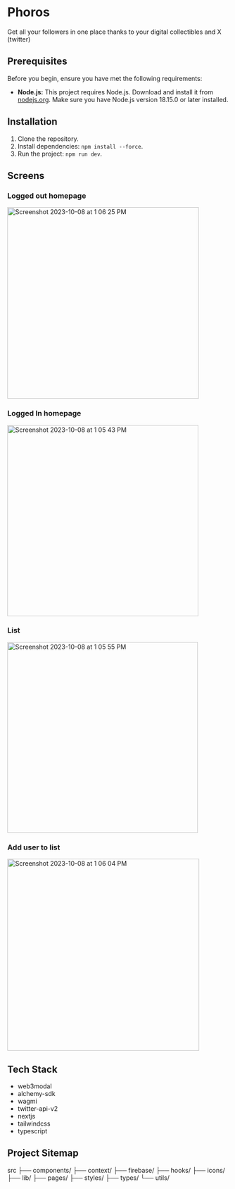 # Phoros

Get all your followers in one place thanks to your digital collectibles and X (twitter)

## Prerequisites

Before you begin, ensure you have met the following requirements:

- **Node.js:** This project requires Node.js. Download and install it from [nodejs.org](https://nodejs.org/). Make sure you have Node.js version 18.15.0 or later installed.


## Installation

1. Clone the repository.
2. Install dependencies: `npm install --force`.
2. Run the project: `npm run dev`.

## Screens

### Logged out homepage
<img width="435" alt="Screenshot 2023-10-08 at 1 06 25 PM" src="https://github.com/robertram/phoros/assets/37461123/356a5eaf-96a4-4478-a05c-c55b0acfc253">

### Logged In homepage
<img width="434" alt="Screenshot 2023-10-08 at 1 05 43 PM" src="https://github.com/robertram/phoros/assets/37461123/ebfec134-205a-4ae8-ad0b-f7a1a44e8788">

### List 
<img width="433" alt="Screenshot 2023-10-08 at 1 05 55 PM" src="https://github.com/robertram/phoros/assets/37461123/59e1c5ed-d7bd-4106-b4d0-1d2bc95f772d">

### Add user to list
<img width="436" alt="Screenshot 2023-10-08 at 1 06 04 PM" src="https://github.com/robertram/phoros/assets/37461123/1c1bd860-f858-4ac3-a597-0ffb281b2b94">


## Tech Stack

- web3modal
- alchemy-sdk
- wagmi
- twitter-api-v2
- nextjs
- tailwindcss
- typescript


## Project Sitemap

src
├── components/
├── context/
├── firebase/
├── hooks/
├── icons/
├── lib/
├── pages/
├── styles/
├── types/
└── utils/



